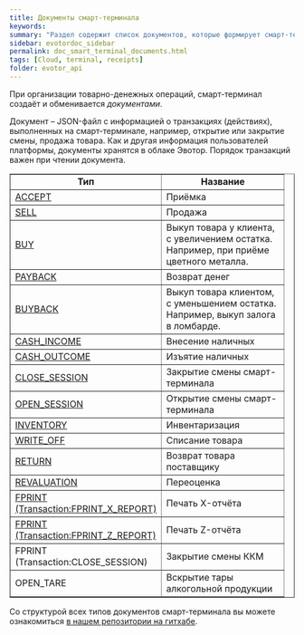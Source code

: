 ```yaml
---
title: Документы смарт-терминала
keywords:
summary: "Раздел содержит список документов, которые формирует смарт-терминал."
sidebar: evotordoc_sidebar
permalink: doc_smart_terminal_documents.html
tags: [Cloud, terminal, receipts]
folder: evotor_api
---
```


При организации товарно-денежных операций, смарт-терминал создаёт и обменивается *документами*.

Документ – JSON-файл с информацией о транзакциях (действиях), выполненных на смарт-терминале, например, открытие или закрытие смены, продажа товара. Как и другая информация пользователей платформы, документы хранятся в облаке Эвотор. Порядок транзакций важен при чтении документа.

<table dir="ltr" border="1" cellspacing="0" cellpadding="10"><colgroup><col width="261"> <col width="217"></colgroup>

<tbody>

<tr>

<td style="text-align: center;" data-sheets-value="{&quot;1&quot;:2,&quot;2&quot;:&quot;\u0422\u0438\u043f&quot;}"><b>Тип</b></td>

<td style="text-align: center;" data-sheets-value="{&quot;1&quot;:2,&quot;2&quot;:&quot;\u041d\u0430\u0437\u0432\u0430\u043d\u0438\u0435&quot;}"><b>Название</b></td>

</tr>

<tr>

<td data-sheets-value="{&quot;1&quot;:2,&quot;2&quot;:&quot;ACCEPT&quot;}"><a href="https://github.com/evotor/documentation-api/blob/master/pos-docs/01-ACCEPT.json">ACCEPT</a></td>

<td data-sheets-value="{&quot;1&quot;:2,&quot;2&quot;:&quot;\u041f\u0440\u0438\u0451\u043c\u043a\u0430&quot;}">Приёмка</td>

</tr>

<tr>

<td data-sheets-value="{&quot;1&quot;:2,&quot;2&quot;:&quot;SELL&quot;}"><a href="https://github.com/evotor/documentation-api/blob/master/pos-docs/02-SELL.json">SELL</a></td>

<td data-sheets-value="{&quot;1&quot;:2,&quot;2&quot;:&quot;\u041f\u0440\u043e\u0434\u0430\u0436\u0430&quot;}">Продажа</td>

</tr>

<tr>

<td data-sheets-value="{&quot;1&quot;:2,&quot;2&quot;:&quot;BUY&quot;}"><a href="https://github.com/evotor/documentation-api/blob/master/pos-docs/14-BUY.json">BUY</a></td>

<td data-sheets-value="{&quot;1&quot;:2,&quot;2&quot;:&quot;\u041f\u0440\u043e\u0434\u0430\u0436\u0430&quot;}">Выкуп товара у клиента, с увеличением остатка. Например, при приёме цветного металла.</td>

</tr>

<tr>

<td data-sheets-value="{&quot;1&quot;:2,&quot;2&quot;:&quot;PAYBACK&quot;}"><a href="https://github.com/evotor/documentation-api/blob/master/pos-docs/03-PAYBACK.json">PAYBACK</a></td>

<td data-sheets-value="{&quot;1&quot;:2,&quot;2&quot;:&quot;\u0412\u043e\u0437\u0432\u0440\u0430\u0442 \u0434\u0435\u043d\u0435\u0433&quot;}">Возврат денег</td>

</tr>

<tr>

<td data-sheets-value="{&quot;1&quot;:2,&quot;2&quot;:&quot;PAYBACK&quot;}"><a href="https://github.com/evotor/documentation-api/blob/master/pos-docs/15-BUYBACK.json">BUYBACK</a></td>

<td data-sheets-value="{&quot;1&quot;:2,&quot;2&quot;:&quot;\u0412\u043e\u0437\u0432\u0440\u0430\u0442 \u0434\u0435\u043d\u0435\u0433&quot;}">Выкуп товара клиентом, с уменьшением остатка. Например, выкуп залога в ломбарде.</td>

</tr>

<tr>

<td data-sheets-value="{&quot;1&quot;:2,&quot;2&quot;:&quot;CASH_INCOME&quot;}"><a href="https://github.com/evotor/documentation-api/blob/master/pos-docs/04-CASH_INCOME.json">CASH_INCOME</a></td>

<td data-sheets-value="{&quot;1&quot;:2,&quot;2&quot;:&quot;\u0412\u043d\u0435\u0441\u0435\u043d\u0438\u0435 \u043d\u0430\u043b\u0438\u0447\u043d\u044b\u0445&quot;}">Внесение наличных</td>

</tr>

<tr>

<td data-sheets-value="{&quot;1&quot;:2,&quot;2&quot;:&quot;CASH_OUTCOME&quot;}"><a href="https://github.com/evotor/documentation-api/blob/master/pos-docs/05-CASH_OUTCOME.json">CASH_OUTCOME</a></td>

<td data-sheets-value="{&quot;1&quot;:2,&quot;2&quot;:&quot;\u0418\u0437\u044a\u044f\u0442\u0438\u0435 \u043d\u0430\u043b\u0438\u0447\u043d\u044b\u0445&quot;}">Изъятие наличных</td>

</tr>

<tr>

<td data-sheets-value="{&quot;1&quot;:2,&quot;2&quot;:&quot;CLOSE_SESSION&quot;}"><a href="https://github.com/evotor/documentation-api/blob/master/pos-docs/06-CLOSE_SESSION.json">CLOSE_SESSION</a></td>

<td data-sheets-value="{&quot;1&quot;:2,&quot;2&quot;:&quot;\u0417\u0430\u043a\u0440\u044b\u0442\u0438\u0435 \u0441\u043c\u0435\u043d\u044b \u0441\u043c\u0430\u0440\u0442-\u0442\u0435\u0440\u043c\u0438\u043d\u0430\u043b\u0430&quot;}">Закрытие смены смарт-терминала</td>

</tr>

<tr>

<td data-sheets-value="{&quot;1&quot;:2,&quot;2&quot;:&quot;OPEN_SESSION&quot;}"><a href="https://github.com/evotor/documentation-api/blob/master/pos-docs/07-OPEN_SESSION.json">OPEN_SESSION</a></td>

<td data-sheets-value="{&quot;1&quot;:2,&quot;2&quot;:&quot;\u041e\u0442\u043a\u0440\u044b\u0442\u0438\u0435 \u0441\u043c\u0435\u043d\u044b \u0441\u043c\u0430\u0440\u0442-\u0442\u0435\u0440\u043c\u0438\u043d\u0430\u043b\u0430&quot;}">Открытие смены смарт-терминала</td>

</tr>

<tr>

<td data-sheets-value="{&quot;1&quot;:2,&quot;2&quot;:&quot;INVENTORY&quot;}"><a href="https://github.com/evotor/documentation-api/blob/master/pos-docs/08-INVENTORY.json">INVENTORY</a></td>

<td data-sheets-value="{&quot;1&quot;:2,&quot;2&quot;:&quot;\u0418\u043d\u0432\u0435\u043d\u0442\u0430\u0440\u0438\u0437\u0430\u0446\u0438\u044f&quot;}">Инвентаризация</td>

</tr>

<tr>

<td data-sheets-value="{&quot;1&quot;:2,&quot;2&quot;:&quot;WRITE_OFF&quot;}"><a href="https://github.com/evotor/documentation-api/blob/master/pos-docs/09-WRITE_OFF.json">WRITE_OFF</a></td>

<td data-sheets-value="{&quot;1&quot;:2,&quot;2&quot;:&quot;\u0421\u043f\u0438\u0441\u0430\u043d\u0438\u0435 \u0442\u043e\u0432\u0430\u0440\u0430&quot;}">Списание товара</td>

</tr>

<tr>

<td data-sheets-value="{&quot;1&quot;:2,&quot;2&quot;:&quot;RETURN&quot;}"><a href="https://github.com/evotor/documentation-api/blob/master/pos-docs/10-RETURN.json">RETURN</a></td>

<td data-sheets-value="{&quot;1&quot;:2,&quot;2&quot;:&quot;\u0412\u043e\u0437\u0432\u0440\u0430\u0442 \u0442\u043e\u0432\u0430\u0440\u0430 \u043f\u043e\u0441\u0442\u0430\u0432\u0449\u0438\u043a\u0443&quot;}">Возврат товара поставщику</td>

</tr>

<tr>

<td data-sheets-value="{&quot;1&quot;:2,&quot;2&quot;:&quot;REVALUATION&quot;}"><a href="https://github.com/evotor/documentation-api/blob/master/pos-docs/11-REVALUATION.json">REVALUATION</a></td>

<td data-sheets-value="{&quot;1&quot;:2,&quot;2&quot;:&quot;\u041f\u0435\u0440\u0435\u043e\u0446\u0435\u043d\u043a\u0430&quot;}">Переоценка</td>

</tr>

<tr>

<td data-sheets-value="{&quot;1&quot;:2,&quot;2&quot;:&quot;FPRINT (Transaction:FPRINT_X_REPORT)&quot;}"><a href="https://github.com/evotor/documentation-api/blob/master/pos-docs/12-FPRINT_X_REPORT.json">FPRINT (Transaction:FPRINT_X_REPORT)</a></td>

<td data-sheets-value="{&quot;1&quot;:2,&quot;2&quot;:&quot;\u041f\u0435\u0447\u0430\u0442\u044c X-\u043e\u0442\u0447\u0451\u0442\u0430&quot;}">Печать X-отчёта</td>

</tr>

<tr>

<td data-sheets-value="{&quot;1&quot;:2,&quot;2&quot;:&quot;FPRINT (Transaction:FPRINT_Z_REPORT)&quot;}"><a href="https://github.com/evotor/documentation-api/blob/master/pos-docs/13-FPRINT-Z-REPORT.json">FPRINT (Transaction:FPRINT_Z_REPORT)</a></td>

<td data-sheets-value="{&quot;1&quot;:2,&quot;2&quot;:&quot;\u041f\u0435\u0447\u0430\u0442\u044c Z-\u043e\u0442\u0447\u0451\u0442\u0430&quot;}">Печать Z-отчёта</td>

</tr>

<tr>

<td data-sheets-value="{&quot;1&quot;:2,&quot;2&quot;:&quot;FPRINT (Transaction:CLOSE_SESSION)&quot;}">FPRINT (Transaction:CLOSE_SESSION)</td>

<td data-sheets-value="{&quot;1&quot;:2,&quot;2&quot;:&quot;\u0417\u0430\u043a\u0440\u044b\u0442\u0438\u0435 \u0441\u043c\u0435\u043d\u044b \u041a\u041a\u041c&quot;}">Закрытие смены ККМ</td>

</tr>

<tr>

<td data-sheets-value="{&quot;1&quot;:2,&quot;2&quot;:&quot;OPEN_TARE&quot;}">OPEN_TARE</td>

<td data-sheets-value="{&quot;1&quot;:2,&quot;2&quot;:&quot;\u0417\u0430\u043a\u0440\u044b\u0442\u0438\u0435 \u0441\u043c\u0435\u043d\u044b \u041a\u041a\u041c&quot;}">Вскрытие тары алкогольной продукции</td>

</tr>

</tbody>

</table>

Со структурой всех типов документов смарт-терминала вы можете ознакомиться [в нашем репозитории на гитхабе](https://github.com/evotor/documentation-api/tree/master/pos-docs).

